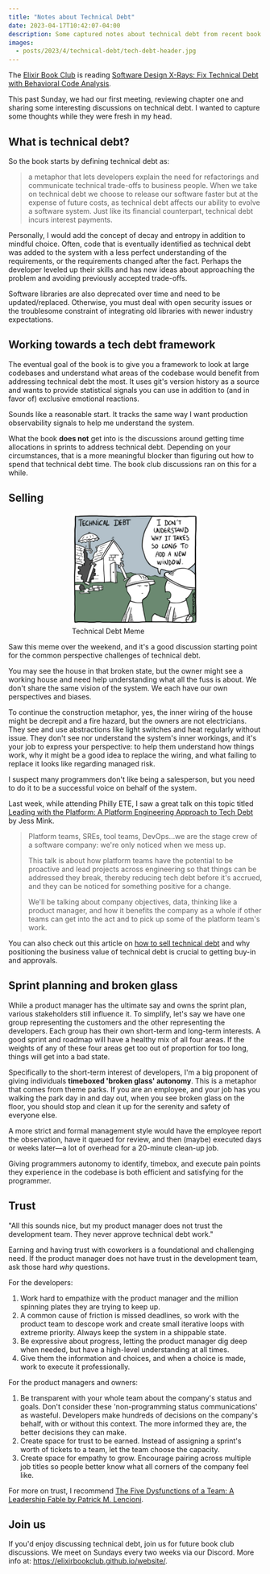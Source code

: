 ```yaml
---
title: "Notes about Technical Debt"
date: 2023-04-17T10:42:07-04:00
description: Some captured notes about technical debt from recent book club discussions.
images:
  - posts/2023/4/technical-debt/tech-debt-header.jpg
---
```


The [Elixir Book Club][2] is reading [Software Design X-Rays:
Fix Technical Debt with Behavioral Code Analysis][1]. 

[1]: https://pragprog.com/titles/atevol/software-design-x-rays/
[2]: https://elixirbookclub.github.io/website/

This past Sunday, we had our first meeting, reviewing chapter one and sharing some interesting discussions on technical debt. I wanted to capture some thoughts while they were fresh in my head. 

## What is technical debt?

So the book starts by defining technical debt as:

> a metaphor that lets developers explain the need for refactorings and communicate technical trade-offs to business people. When we take on technical debt we choose to release our software faster but at the expense of future costs, as technical debt affects our ability to evolve a software system. Just like its financial counterpart, technical debt incurs interest payments.

Personally, I would add the concept of decay and entropy in addition to mindful choice. Often, code that is eventually identified as technical debt was added to the system with a less perfect understanding of the requirements, or the requirements changed after the fact. Perhaps the developer leveled up their skills and has new ideas about approaching the problem and avoiding previously accepted trade-offs. 

Software libraries are also deprecated over time and need to be updated/replaced. Otherwise, you must deal with open security issues or the troublesome constraint of integrating old libraries with newer industry expectations.

## Working towards a tech debt framework

The eventual goal of the book is to give you a framework to look at large codebases and understand what areas of the codebase would benefit from addressing technical debt the most. It uses git's version history as a source and wants to provide statistical signals you can use in addition to (and in favor of) exclusive emotional reactions.

Sounds like a reasonable start. It tracks the same way I want production observability signals to help me understand the system.

What the book **does not** get into is the discussions around getting time allocations in sprints to address technical debt. Depending on your circumstances, that is a more meaningful blocker than figuring out how to spend that technical debt time. The book club discussions ran on this for a while.

## Selling 

<figure style="width: 50%; margin: 0 auto;">
<img src= "tech-debt-meme.jpg" alt= "Construction worker in front of a very broken house being asked why it takes so long to add a new window." data-action=" zoom"/>
<figcaption>Technical Debt Meme</figcaption>
</figure>

Saw this meme over the weekend, and it's a good discussion starting point for the common perspective challenges of technical debt. 

You may see the house in that broken state, but the owner might see a working house and need help understanding what all the fuss is about. We don't share the same vision of the system. We each have our own perspectives and biases.

To continue the construction metaphor, yes, the inner wiring of the house might be decrepit and a fire hazard, but the owners are not electricians. They see and use abstractions like light switches and heat regularly without issue. They don't see nor understand the system's inner workings, and it's your job to express your perspective: to help them understand how things work, why it might be a good idea to replace the wiring, and what failing to replace it looks like regarding managed risk.

I suspect many programmers don't like being a salesperson, but you need to do it to be a successful voice on behalf of the system.

Last week, while attending Philly ETE, I saw a great talk on this topic titled [Leading with the Platform: A Platform Engineering Approach to Tech Debt][3] by Jess Mink.

[3]: https://www.youtube.com/watch?v=q1KL4n1I5Fs

> Platform teams, SREs, tool teams, DevOps…we are the stage crew of a software company: we're only noticed when we mess up. 
> 
> This talk is about how platform teams have the potential to be proactive and lead projects across engineering so that things can be addressed they break, thereby reducing tech debt before it's accrued, and they can be noticed for something positive for a change. 
> 
> We'll be talking about company objectives, data, thinking like a product manager, and how it benefits the company as a whole if other teams can get into the act and to pick up some of the platform team's work.

You can also check out this article on [how to sell technical debt][4] and why positioning the business value of technical debt is crucial to getting buy-in and approvals.

[4]: https://thoughtbot.com/blog/selling-technical-debt-to-the-business

## Sprint planning and broken glass

While a product manager has the ultimate say and owns the sprint plan, various stakeholders still influence it. To simplify, let's say we have one group representing the customers and the other representing the developers. Each group has their own short-term and long-term interests. A good sprint and roadmap will have a healthy mix of all four areas. If the weights of any of these four areas get too out of proportion for too long, things will get into a bad state.

Specifically to the short-term interest of developers, I'm a big proponent of giving individuals **timeboxed 'broken glass' autonomy**. This is a metaphor that comes from theme parks. If you are an employee, and your job has you walking the park day in and day out, when you see broken glass on the floor, you should stop and clean it up for the serenity and safety of everyone else. 

A more strict and formal management style would have the employee report the observation, have it queued for review, and then (maybe) executed days or weeks later—a lot of overhead for a 20-minute clean-up job.

Giving programmers autonomy to identify, timebox, and execute pain points they experience in the codebase is both efficient and satisfying for the programmer.

## Trust

"All this sounds nice, but my product manager does not trust the development team. They never approve technical debt work."

Earning and having trust with coworkers is a foundational and challenging need. If the product manager does not have trust in the development team, ask those hard _why_ questions.

For the developers:

1. Work hard to empathize with the product manager and the million spinning plates they are trying to keep up.
2. A common cause of friction is missed deadlines, so work with the product team to descope work and create small iterative loops with extreme priority. Always keep the system in a shippable state.
3. Be expressive about progress, letting the product manager dig deep when needed, but have a high-level understanding at all times.
4. Give them the information and choices, and when a choice is made, work to execute it professionally.

For the product managers and owners: 

1. Be transparent with your whole team about the company's status and goals. Don't consider these 'non-programming status communications' as wasteful. Developers make hundreds of decisions on the company's behalf, with or without this context. The more informed they are, the better decisions they can make. 
2. Create space for trust to be earned. Instead of assigning a sprint's worth of tickets to a team, let the team choose the capacity.
3. Create space for empathy to grow. Encourage pairing across multiple job titles so people better know what all corners of the company feel like.

For more on trust, I recommend [The Five Dysfunctions of a Team: A Leadership Fable by Patrick M. Lencioni][5]. 

[5]: https://bookshop.org/p/books/the-five-dysfunctions-of-a-team-a-leadership-fable-patrick-m-lencioni/9742373

## Join us

If you'd enjoy discussing technical debt, join us for future book club discussions. We meet on Sundays every two weeks via our Discord. More info at: <https://elixirbookclub.github.io/website/>.
